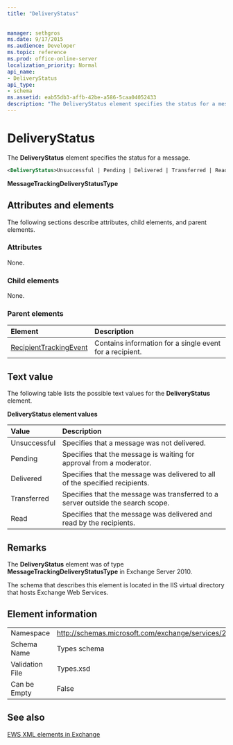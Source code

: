 ```yaml
---
title: "DeliveryStatus"
 
 
manager: sethgros
ms.date: 9/17/2015
ms.audience: Developer
ms.topic: reference
ms.prod: office-online-server
localization_priority: Normal
api_name:
- DeliveryStatus
api_type:
- schema
ms.assetid: eab55db3-affb-42be-a586-5caa04052433
description: "The DeliveryStatus element specifies the status for a message."
---
```


# DeliveryStatus

The **DeliveryStatus** element specifies the status for a message. 
  
```XML
<DeliveryStatus>Unsuccessful | Pending | Delivered | Transferred | Read</DeliveryStatus>
```

 **MessageTrackingDeliveryStatusType**
## Attributes and elements

The following sections describe attributes, child elements, and parent elements.
  
### Attributes

None.
  
### Child elements

None.
  
### Parent elements

|**Element**|**Description**|
|:-----|:-----|
|[RecipientTrackingEvent](recipienttrackingevent.md) <br/> |Contains information for a single event for a recipient.  <br/> |
   
## Text value

The following table lists the possible text values for the **DeliveryStatus** element. 
  
**DeliveryStatus element values**

|**Value**|**Description**|
|:-----|:-----|
|Unsuccessful  <br/> |Specifies that a message was not delivered.  <br/> |
|Pending  <br/> |Specifies that the message is waiting for approval from a moderator.  <br/> |
|Delivered  <br/> |Specifies that the message was delivered to all of the specified recipients.  <br/> |
|Transferred  <br/> |Specifies that the message was transferred to a server outside the search scope.  <br/> |
|Read  <br/> |Specifies that the message was delivered and read by the recipients.  <br/> |
   
## Remarks

The **DeliveryStatus** element was of type **MessageTrackingDeliveryStatusType** in Exchange Server 2010. 
  
The schema that describes this element is located in the IIS virtual directory that hosts Exchange Web Services.
  
## Element information

|||
|:-----|:-----|
|Namespace  <br/> |http://schemas.microsoft.com/exchange/services/2006/types  <br/> |
|Schema Name  <br/> |Types schema  <br/> |
|Validation File  <br/> |Types.xsd  <br/> |
|Can be Empty  <br/> |False  <br/> |
   
## See also



[EWS XML elements in Exchange](ews-xml-elements-in-exchange.md)


